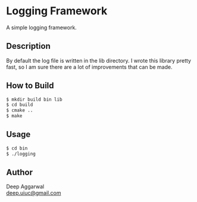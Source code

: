 Logging Framework
=================

A simple logging framework.

Description
-----------

By default the log file is written in the lib directory. I wrote this library pretty fast, so I am sure there are a lot of improvements that can be made.

How to Build
------------
```sh
$ mkdir build bin lib
$ cd build
$ cmake ..
$ make
```

Usage
-----
```sh
$ cd bin
$ ./logging
```

Author
------
Deep Aggarwal  
deep.uiuc@gmail.com  
